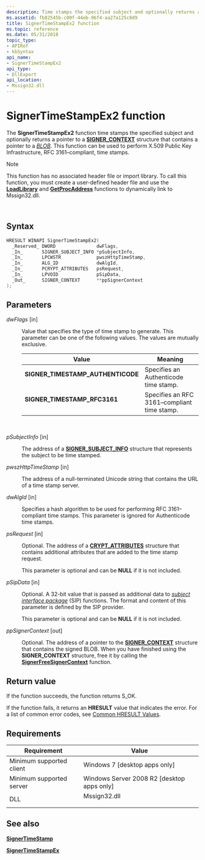 ```yaml
---
description: Time stamps the specified subject and optionally returns a pointer to a SIGNER\_CONTEXT structure that contains a pointer to a BLOB. This function can be used to perform X.509 Public Key Infrastructure, RFC 3161&\#8211;compliant, time stamps.
ms.assetid: fb82545b-c00f-44eb-96f4-aa27a125c8d9
title: SignerTimeStampEx2 function
ms.topic: reference
ms.date: 05/31/2018
topic_type: 
- APIRef
- kbSyntax
api_name: 
- SignerTimeStampEx2
api_type: 
- DllExport
api_location: 
- Mssign32.dll
---
```


# SignerTimeStampEx2 function

The **SignerTimeStampEx2** function time stamps the specified subject and optionally returns a pointer to a [**SIGNER\_CONTEXT**](signer-context.md) structure that contains a pointer to a [*BLOB*](../secgloss/b-gly.md). This function can be used to perform X.509 Public Key Infrastructure, RFC 3161–compliant, time stamps.

> [!Note]  
> This function has no associated header file or import library. To call this function, you must create a user-defined header file and use the [**LoadLibrary**](/windows/win32/api/libloaderapi/nf-libloaderapi-loadlibrarya) and [**GetProcAddress**](/windows/win32/api/libloaderapi/nf-libloaderapi-getprocaddress) functions to dynamically link to Mssign32.dll.

 

## Syntax


```C++
HRESULT WINAPI SignerTimeStampEx2(
  _Reserved_ DWORD               dwFlags,
  _In_       SIGNER_SUBJECT_INFO *pSubjectInfo,
  _In_       LPCWSTR             pwszHttpTimeStamp,
  _In_       ALG_ID              dwAlgId,
  _In_       PCRYPT_ATTRIBUTES   psRequest,
  _In_       LPVOID              pSipData,
  _Out_      SIGNER_CONTEXT      **ppSignerContext 
);
```



## Parameters

<dl> <dt>

*dwFlags* \[in\]
</dt> <dd>

Value that specifies the type of time stamp to generate. This parameter can be one of the following values. The values are mutually exclusive.



| Value                                                                                                                                                                                                          | Meaning                                                |
|----------------------------------------------------------------------------------------------------------------------------------------------------------------------------------------------------------------|--------------------------------------------------------|
| <span id="SIGNER_TIMESTAMP_AUTHENTICODE"></span><span id="signer_timestamp_authenticode"></span><dl> <dt>**SIGNER\_TIMESTAMP\_AUTHENTICODE**</dt> </dl> | Specifies an Authenticode time stamp.<br/>       |
| <span id="SIGNER_TIMESTAMP_RFC3161"></span><span id="signer_timestamp_rfc3161"></span><dl> <dt>**SIGNER\_TIMESTAMP\_RFC3161**</dt> </dl>                | Specifies an RFC 3161–compliant time stamp.<br/> |



 

</dd> <dt>

*pSubjectInfo* \[in\]
</dt> <dd>

The address of a [**SIGNER\_SUBJECT\_INFO**](signer-subject-info.md) structure that represents the subject to be time stamped.

</dd> <dt>

*pwszHttpTimeStamp* \[in\]
</dt> <dd>

The address of a null-terminated Unicode string that contains the URL of a time stamp server.

</dd> <dt>

*dwAlgId* \[in\]
</dt> <dd>

Specifies a hash algorithm to be used for performing RFC 3161–compliant time stamps. This parameter is ignored for Authenticode time stamps.

</dd> <dt>

*psRequest* \[in\]
</dt> <dd>

Optional. The address of a [**CRYPT\_ATTRIBUTES**](/windows/desktop/api/Wincrypt/ns-wincrypt-crypt_attributes) structure that contains additional attributes that are added to the time stamp request.

This parameter is optional and can be **NULL** if it is not included.

</dd> <dt>

*pSipData* \[in\]
</dt> <dd>

Optional. A 32-bit value that is passed as additional data to [*subject interface package*](../secgloss/s-gly.md) (SIP) functions. The format and content of this parameter is defined by the SIP provider.

This parameter is optional and can be **NULL** if it is not included.

</dd> <dt>

*ppSignerContext* \[out\]
</dt> <dd>

Optional. The address of a pointer to the [**SIGNER\_CONTEXT**](signer-context.md) structure that contains the signed BLOB. When you have finished using the **SIGNER\_CONTEXT** structure, free it by calling the [**SignerFreeSignerContext**](signerfreesignercontext.md) function.

</dd> </dl>

## Return value

If the function succeeds, the function returns S\_OK.

If the function fails, it returns an **HRESULT** value that indicates the error. For a list of common error codes, see [Common HRESULT Values](common-hresult-values.md).

## Requirements



| Requirement | Value |
|-------------------------------------|-----------------------------------------------------------------------------------------|
| Minimum supported client<br/> | Windows 7 \[desktop apps only\]<br/>                                              |
| Minimum supported server<br/> | Windows Server 2008 R2 \[desktop apps only\]<br/>                                 |
| DLL<br/>                      | <dl> <dt>Mssign32.dll</dt> </dl> |



## See also

<dl> <dt>

[**SignerTimeStamp**](signertimestamp.md)
</dt> <dt>

[**SignerTimeStampEx**](signertimestampex.md)
</dt> </dl>

 

 
